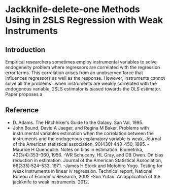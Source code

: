 # Jackknife-delete-one Methods Using in 2SLS Regression with Weak Instruments
## Introduction
Empirical researchers sometimes employ instrumental variables to solve endogeneity problem where regressors are correlated with the regression error terms. This correlation arises from an unobserved force that influences regressors as well as the response. However, instruments cannot solve all the problems : when instruments are weakly correlated with the endogenous variable, 2SLS estimator is biased towards the OLS estimator. Paper proposes a 
## Reference ##
 - D. Adams. The Hitchhiker’s Guide to the Galaxy. San Val, 1995.
 - John Bound, David A Jaeger, and Regina M Baker. Problems with instrumental variables estimation when the correlation between the instruments and the endogenous explanatory  variable is weak. Journal of the American statistical association, 90(430):443–450, 1995.
 -Maurice H Quenouille. Notes on bias in estimation. Biometrika, 43(3/4):353–360, 1956.
 -WR Schucany, HL Gray, and DB Owen. On bias reduction in estimation. Journal of the American Statistical Association, 66(335):524–533, 1971.
 -James H Stock and Motohiro Yogo. Testing for weak instruments in linear iv regression. Technical report, National Bureau of Economic Research, 2002
 -Sun Yutao. An application of the jackknife to weak instruments. 2012.
